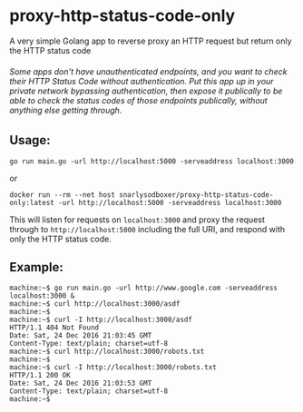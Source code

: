 # proxy-http-status-code-only
A very simple Golang app to reverse proxy an HTTP request but return only the HTTP status code

###### Some apps don't have unauthenticated endpoints, and you want to check their HTTP Status Code without authentication. Put this app up in your private network bypassing authentication, then expose it publically to be able to check the status codes of those endpoints publically, without anything else getting through.

## Usage:
```shell
go run main.go -url http://localhost:5000 -serveaddress localhost:3000
```
or
```shell
docker run --rm --net host snarlysodboxer/proxy-http-status-code-only:latest -url http://localhost:5000 -serveaddress localhost:3000
```
This will listen for requests on `localhost:3000` and proxy the request through to `http://localhost:5000` including the full URI, and respond with only the HTTP status code.

## Example:
```shell
machine:~$ go run main.go -url http://www.google.com -serveaddress localhost:3000 &
machine:~$ curl http://localhost:3000/asdf
machine:~$
machine:~$ curl -I http://localhost:3000/asdf
HTTP/1.1 404 Not Found
Date: Sat, 24 Dec 2016 21:03:45 GMT
Content-Type: text/plain; charset=utf-8
machine:~$ curl http://localhost:3000/robots.txt
machine:~$
machine:~$ curl -I http://localhost:3000/robots.txt
HTTP/1.1 200 OK
Date: Sat, 24 Dec 2016 21:03:53 GMT
Content-Type: text/plain; charset=utf-8
machine:~$
```
